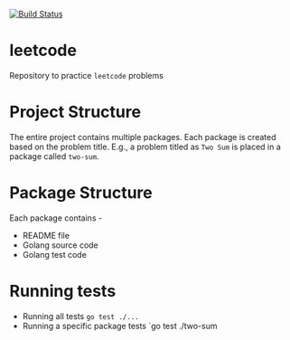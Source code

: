 [![Build Status](https://github.com/harshadnawathe/leetcode/actions/workflows/go-build.yml/badge.svg)](https://github.com/harshadnawathe/leetcode/actions/workflows/go-build.yml)

# leetcode 
Repository to practice `leetcode` problems

# Project Structure
The entire project contains multiple packages. Each package is created based on the problem title. E.g., a problem titled as `Two Sum`
is placed in a package called `two-sum`.

# Package Structure
Each package contains -
+ README file
+ Golang source code
+ Golang test code

# Running tests
+ Running all tests `go test ./...`
+ Running a specific package tests `go test ./two-sum
